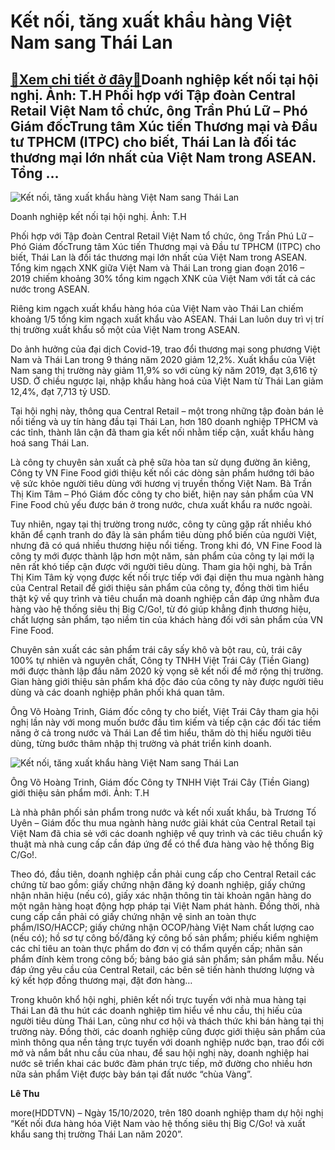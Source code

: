 Kết nối, tăng xuất khẩu hàng Việt Nam sang Thái Lan
===================================================

[:gift:Xem chi tiết ở đây:gift:](https://hddtvn.com/ket-noi-tang-xuat-khau-hang-viet-nam-sang-thai-lan/)Doanh nghiệp kết nối tại hội nghị. Ảnh: T.H Phối hợp với Tập đoàn Central Retail Việt Nam tổ chức, ông Trần Phú Lữ – Phó Giám đốcTrung tâm Xúc tiến Thương mại và Đầu tư TPHCM (ITPC) cho biết, Thái Lan là đối tác thương mại lớn nhất của Việt Nam trong ASEAN. Tổng …
------------------------------------------------------------------------------------------------------------------------------------------------------------------------------------------------------------------------------------------------------------------------





![Kết nối, tăng xuất khẩu hàng Việt Nam sang Thái Lan](https://haiquanonline.com.vn/stores/news_dataimages/hoalt/102020/15/09/in_article/IMG-3226.jpg?rt=20201015094542 "Kết nối, tăng xuất khẩu hàng Việt Nam sang Thái Lan")


Doanh nghiệp kết nối tại hội nghị. Ảnh: T.H



Phối hợp với Tập đoàn Central Retail Việt Nam tổ chức, ông Trần Phú Lữ – Phó Giám đốcTrung tâm Xúc tiến Thương mại và Đầu tư TPHCM (ITPC) cho biết, Thái Lan là đối tác thương mại lớn nhất của Việt Nam trong ASEAN. Tổng kim ngạch XNK giữa Việt Nam và Thái Lan trong gian đoạn 2016 – 2019 chiếm khoảng 30% tổng kim ngạch XNK của Việt Nam với tất cả các nước trong ASEAN.


Riêng kim ngạch xuất khẩu hàng hóa của Việt Nam vào Thái Lan chiếm khoảng 1/5 tổng kim ngạch xuất khẩu vào ASEAN. Thái Lan luôn duy trì vị trí thị trường xuất khẩu số một của Việt Nam trong ASEAN.


Do ảnh hưởng của đại dịch Covid-19, trao đổi thương mại song phương Việt Nam và Thái Lan trong 9 tháng năm 2020 giảm 12,2%. Xuất khẩu của Việt Nam sang thị trường này giảm 11,9% so với cùng kỳ năm 2019, đạt 3,616 tỷ USD. Ở chiều ngược lại, nhập khẩu hàng hoá của Việt Nam từ Thái Lan giảm 12,4%, đạt 7,713 tỷ USD.


Tại hội nghị này, thông qua Central Retail – một trong những tập đoàn bán lẻ nổi tiếng và uy tín hàng đầu tại Thái Lan, hơn 180 doanh nghiệp TPHCM và các tỉnh, thành lân cận đã tham gia kết nối nhằm tiếp cận, xuất khẩu hàng hoá sang Thái Lan.


Là công ty chuyên sản xuất cà phê sữa hòa tan sử dụng đường ăn kiêng, Công ty VN Fine Food giới thiệu kết nối các dòng sản phẩm hướng tới bảo vệ sức khỏe người tiêu dùng với hương vị truyền thống Việt Nam. Bà Trần Thị Kim Tâm – Phó Giám đốc công ty cho biết, hiện nay sản phẩm của VN Fine Food chủ yếu được bán ở trong nước, chưa xuất khẩu ra nước ngoài.


Tuy nhiên, ngay tại thị trường trong nước, công ty cũng gặp rất nhiều khó khăn để cạnh tranh do đây là sản phẩm tiêu dùng phổ biến của người Việt, nhưng đã có quá nhiều thương hiệu nổi tiếng. Trong khi đó, VN Fine Food là công ty mới được thành lập hơn một năm, sản phẩm của công ty lại mới lạ nên rất khó tiếp cận được với người tiêu dùng. Tham gia hội nghị, bà Trần Thị Kim Tâm kỳ vọng được kết nối trực tiếp với đại diện thu mua ngành hàng của Central Retail để giới thiệu sản phẩm của công ty, đồng thời tìm hiểu thật kỹ về quy trình và tiêu chuẩn mà doanh nghiệp cần đáp ứng nhằm đưa hàng vào hệ thống siêu thị Big C/Go!, từ đó giúp khẳng định thương hiệu, chất lượng sản phẩm, tạo niềm tin của khách hàng đối với sản phẩm của VN Fine Food.


Chuyên sản xuất các sản phẩm trái cây sấy khô và bột rau, củ, trái cây 100% tự nhiên và nguyên chất, Công ty TNHH Việt Trái Cây (Tiền Giang) mới được thành lập đầu năm 2020 kỳ vọng sẽ kết nối để mở rộng thị trường. Gian hàng giới thiệu sản phẩm khá độc đáo của công ty này được người tiêu dùng và các doanh nghiệp phân phối khá quan tâm.


Ông Võ Hoàng Trinh, Giám đốc công ty cho biết, Việt Trái Cây tham gia hội nghị lần này với mong muốn bước đầu tìm kiếm và tiếp cận các đối tác tiềm năng ở cả trong nước và Thái Lan để tìm hiểu, thăm dò thị hiếu người tiêu dùng, từng bước thâm nhập thị trường và phát triển kinh doanh.





![Kết nối, tăng xuất khẩu hàng Việt Nam sang Thái Lan](https://haiquanonline.com.vn/stores/news_dataimages/hoalt/102020/15/09/in_article/IMG-3220.jpg?rt=20201015095309 "Kết nối, tăng xuất khẩu hàng Việt Nam sang Thái Lan")


Ông Võ Hoàng Trinh, Giám đốc Công ty TNHH Việt Trái Cây (Tiền Giang) giới thiệu sản phẩm mới. Ảnh: T.H



Là nhà phân phối sản phẩm trong nước và kết nối xuất khẩu, bà Trương Tố Uyên – Giám đốc thu mua ngành hàng nước giải khát của Central Retail tại Việt Nam đã chia sẻ với các doanh nghiệp về quy trình và các tiêu chuẩn kỹ thuật mà nhà cung cấp cần đáp ứng để có thể đưa hàng vào hệ thống Big C/Go!.


Theo đó, đầu tiên, doanh nghiệp cần phải cung cấp cho Central Retail các chứng từ bao gồm: giấy chứng nhận đăng ký doanh nghiệp, giấy chứng nhận nhãn hiệu (nếu có), giấy xác nhận thông tin tài khoản ngân hàng do một ngân hàng hoạt động hợp pháp tại Việt Nam phát hành. Đồng thời, nhà cung cấp cần phải có giấy chứng nhận vệ sinh an toàn thực phẩm/ISO/HACCP; giấy chứng nhận OCOP/hàng Việt Nam chất lượng cao (nếu có); hồ sơ tự công bố/đăng ký công bố sản phẩm; phiếu kiểm nghiệm các chỉ tiêu an toàn thực phẩm do đơn vị có thẩm quyền cấp; nhãn sản phẩm đính kèm trong công bố; bảng báo giá sản phẩm; sản phẩm mẫu. Nếu đáp ứng yêu cầu của Central Retail, các bên sẽ tiến hành thương lượng và ký kết hợp đồng thương mại, đặt đơn hàng…


Trong khuôn khổ hội nghị, phiên kết nối trực tuyến với nhà mua hàng tại Thái Lan đã thu hút các doanh nghiệp tìm hiểu về nhu cầu, thị hiếu của người tiêu dùng Thái Lan, cũng như cơ hội và thách thức khi bán hàng tại thị trường này. Đồng thời, các doanh nghiệp cũng được giới thiệu sản phẩm của mình thông qua nền tảng trực tuyến với doanh nghiệp nước bạn, trao đổi cởi mở và nắm bắt nhu cầu của nhau, để sau hội nghị này, doanh nghiệp hai nước sẽ triển khai các bước đàm phán trực tiếp, mở đường cho nhiều hơn nữa sản phẩm Việt được bày bán tại đất nước “chùa Vàng”.




**Lê Thu**



more(HDDTVN) – Ngày 15/10/2020, trên 180 doanh nghiệp tham dự hội nghị “Kết nối đưa hàng hóa Việt Nam vào hệ thống siêu thị Big C/Go! và xuất khẩu sang thị trường Thái Lan năm 2020”.

